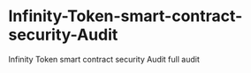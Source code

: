 # Infinity-Token-smart-contract-security-Audit
Infinity Token smart contract security Audit full audit 
